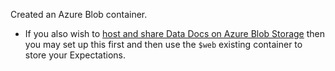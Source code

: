 <span>Created an Azure Blob container. <ul><li>If you also wish
to <a href='/docs/guides/setup/configuring_data_docs/how_to_host_and_share_data_docs_on_azure_blob_storage'>host and share Data Docs on Azure Blob Storage</a> then you may set up this first and then use the `$web` existing container to store your Expectations.</li></ul></span>